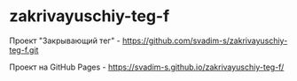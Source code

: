 # zakrivayuschiy-teg-f
Проект "Закрывающий тег" - https://github.com/svadim-s/zakrivayuschiy-teg-f.git

Проект на GitHub Pages - https://svadim-s.github.io/zakrivayuschiy-teg-f/
